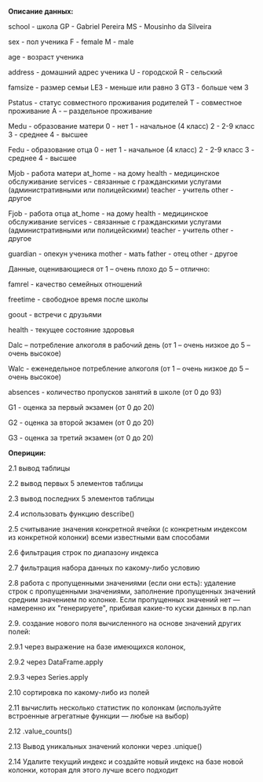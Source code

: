 **Описание данных:**

school - школа
    GP - Gabriel Pereira
    MS - Mousinho da Silveira

sex - пол ученика
    F - female
    M - male

age - возраст ученика

address - домашний адрес ученика
    U - городской
    R - сельский

famsize - размер семьи
    LE3 - меньше или равно 3
    GT3 - больше чем 3

Pstatus - статус совместного проживания родителей
    T - совместное проживание
    A - – раздельное проживание

Medu - образование матери
    0 - нет
    1 - начальное (4 класс)
    2 - 2-9 класс
    3 - среднее
    4 - высшее

Fedu - образование отца
    0 - нет
    1 - начальное (4 класс)
    2 - 2-9 класс
    3 - среднее
    4 - высшее

Mjob - работа матери
    at_home - на дому
    health - медицинское обслуживание
    services - связанные с гражданскими услугами (административными или полицейскими)
    teacher - учитель
    other - другое

Fjob - работа отца
    at_home - на дому
    health - медицинское обслуживание
    services - связанные с гражданскими услугами (административными или полицейскими)
    teacher - учитель
    other - другое
    
guardian - опекун ученика
    mother - мать
    father - отец
    other - другое

Данные, оценивающиеся от 1 – очень плохо до 5 – отлично:

famrel - качество семейных отношений

freetime - свободное время после школы

goout - встречи с друзьями

health - текущее состояние здоровья

Dalc – потребление алкоголя в рабочий день (от 1 – очень низкое до 5 – очень высокое)

Walc - еженедельное потребление алкоголя (от 1 – очень низкое до 5 – очень высокое)

absences - количество пропусков занятий в школе (от 0 до 93)

G1 - оценка за первый экзамен (от 0 до 20)

G2 - оценка за второй экзамен (от 0 до 20)

G3 - оценка за третий экзамен (от 0 до 20)

**Опериции:**

2.1 вывод таблицы



2.2 вывод первых 5 элементов таблицы

2.3 вывод последних 5 элементов таблицы

2.4 использовать функцию describe()

2.5 считывание значения конкретной ячейки (с конкретным индексом из конкретной колонки) всеми известными вам способами

2.6 фильтрация строк по диапазону индекса

2.7 фильтрация набора данных по какому-либо условию

2.8 работа с пропущенными значениями (если они есть): удаление строк с пропущенными значениями, заполнение пропущенных значений средним значением по колонке. Если пропущенных значений нет — намеренно их "генерируете", прибивая какие-то куски данных в np.nan

2.9. создание нового поля вычисленного на основе значений других полей:

2.9.1 через выражение на базе имеющихся колонок,

2.9.2 через DataFrame.apply

2.9.3 через Series.apply

2.10 сортировка по какому-либо из полей

2.11 вычислить несколько статистик по колонкам (используйте встроенные агрегатные функции — любые на выбор)

2.12 .value_counts()

2.13 Вывод уникальных значений колонки через .unique()

2.14 Удалите текущий индекс и создайте новый индекс на базе новой колонки, которая для этого лучше всего подходит
